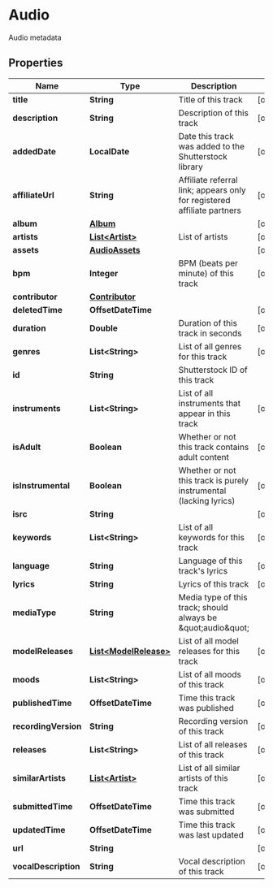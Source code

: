 

# Audio

Audio metadata

## Properties

| Name | Type | Description | Notes |
|------------ | ------------- | ------------- | -------------|
|**title** | **String** | Title of this track |  [optional] |
|**description** | **String** | Description of this track |  [optional] |
|**addedDate** | **LocalDate** | Date this track was added to the Shutterstock library |  [optional] |
|**affiliateUrl** | **String** | Affiliate referral link; appears only for registered affiliate partners |  [optional] |
|**album** | [**Album**](Album.md) |  |  [optional] |
|**artists** | [**List&lt;Artist&gt;**](Artist.md) | List of artists |  [optional] |
|**assets** | [**AudioAssets**](AudioAssets.md) |  |  [optional] |
|**bpm** | **Integer** | BPM (beats per minute) of this track |  [optional] |
|**contributor** | [**Contributor**](Contributor.md) |  |  |
|**deletedTime** | **OffsetDateTime** |  |  [optional] |
|**duration** | **Double** | Duration of this track in seconds |  [optional] |
|**genres** | **List&lt;String&gt;** | List of all genres for this track |  [optional] |
|**id** | **String** | Shutterstock ID of this track |  |
|**instruments** | **List&lt;String&gt;** | List of all instruments that appear in this track |  [optional] |
|**isAdult** | **Boolean** | Whether or not this track contains adult content |  [optional] |
|**isInstrumental** | **Boolean** | Whether or not this track is purely instrumental (lacking lyrics) |  [optional] |
|**isrc** | **String** |  |  [optional] |
|**keywords** | **List&lt;String&gt;** | List of all keywords for this track |  [optional] |
|**language** | **String** | Language of this track&#39;s lyrics |  [optional] |
|**lyrics** | **String** | Lyrics of this track |  [optional] |
|**mediaType** | **String** | Media type of this track; should always be \&quot;audio\&quot; |  |
|**modelReleases** | [**List&lt;ModelRelease&gt;**](ModelRelease.md) | List of all model releases for this track |  [optional] |
|**moods** | **List&lt;String&gt;** | List of all moods of this track |  [optional] |
|**publishedTime** | **OffsetDateTime** | Time this track was published |  [optional] |
|**recordingVersion** | **String** | Recording version of this track |  [optional] |
|**releases** | **List&lt;String&gt;** | List of all releases of this track |  [optional] |
|**similarArtists** | [**List&lt;Artist&gt;**](Artist.md) | List of all similar artists of this track |  [optional] |
|**submittedTime** | **OffsetDateTime** | Time this track was submitted |  [optional] |
|**updatedTime** | **OffsetDateTime** | Time this track was last updated |  [optional] |
|**url** | **String** |  |  [optional] |
|**vocalDescription** | **String** | Vocal description of this track |  [optional] |



